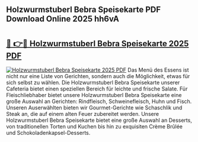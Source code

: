 ## Holzwurmstuberl Bebra Speisekarte PDF Download Online 2025 hh6vA

# <h2><a href="http://gcbbwr.nevu.top/?p=Holzwurmstuberl+Bebra+Speisekarte">🔗 👉🔴 Holzwurmstuberl Bebra Speisekarte 2025 PDF</a></h2>

[![Holzwurmstuberl Bebra Speisekarte 2025 PDF](https://i.imgur.com/dBaPXMq.png)](http://gcbbwr.nevu.top/?p=Holzwurmstuberl+Bebra+Speisekarte)
Das Menü des Essens ist nicht nur eine Liste von Gerichten, sondern auch die Möglichkeit, etwas für sich selbst zu wählen. Die Holzwurmstuberl Bebra Speisekarte unserer Cafeteria bietet einen speziellen Bereich für leichte und frische Salate. Für Fleischliebhaber bietet unsere Holzwurmstuberl Bebra Speisekarte eine große Auswahl an Gerichten: Rindfleisch, Schweinefleisch, Huhn und Fisch. Unseren Auserwählten bieten wir Gourmet-Gerichte wie Schaschlik und Steak an, die auf einem alten Feuer zubereitet werden. Unsere Holzwurmstuberl Bebra Speisekarte bietet eine große Auswahl an Desserts, von traditionellen Torten und Kuchen bis hin zu exquisiten Crème Brûlée und Schokoladenkapsel-Desserts.
